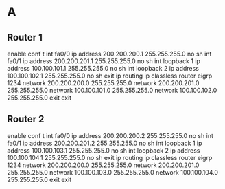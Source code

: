 # A

## Router 1

enable
conf t
int fa0/0
ip address 200.200.200.1 255.255.255.0
no sh
int fa0/1
ip address 200.200.201.1 255.255.255.0
no sh
int loopback 1
ip address 100.100.101.1 255.255.255.0
no sh
int loopback 2
ip address 100.100.102.1 255.255.255.0
no sh
exit
ip routing
ip classless
router eigrp 1234
network 200.200.200.0 255.255.255.0
network 200.200.201.0 255.255.255.0
network 100.100.101.0 255.255.255.0
network 100.100.102.0 255.255.255.0
exit
exit


## Router 2

enable
conf t
int fa0/0
ip address 200.200.200.2 255.255.255.0
no sh
int fa0/1
ip address 200.200.201.2 255.255.255.0
no sh
int loopback 1
ip address 100.100.103.1 255.255.255.0
no sh
int loopback 2
ip address 100.100.104.1 255.255.255.0
no sh
exit
ip routing
ip classless
router eigrp 1234
network 200.200.200.0 255.255.255.0
network 200.200.201.0 255.255.255.0
network 100.100.103.0 255.255.255.0
network 100.100.104.0 255.255.255.0
exit
exit
